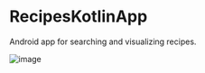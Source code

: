 # RecipesKotlinApp
Android app for searching and visualizing recipes. 

![image](https://github.com/SamuelSanchez03/RecipesKotlinApp/assets/115143423/beaaa661-a328-4b17-b80e-86adde7e7462)

